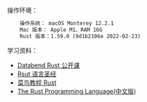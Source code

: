 操作环境：
```txt
    操作系统： macOS Monterey 12.2.1
    Mac 版本： Apple M1、RAM 16G
    Rust 版本：1.59.0 (9d1b2106e 2022-02-23)
```

学习资料：
 - [Databend Rust 公开课](https://www.bilibili.com/video/BV1mg411778g?spm_id_from=333.999.0.0)
 - [Rsut 语言圣经](https://course.rs)
 - [菜鸟教程 Rust](https://m.runoob.com/rust/rust-tutorial.html)
 - [The Rust Programming Language(中文版)](https://kaisery.github.io/trpl-zh-cn/)

